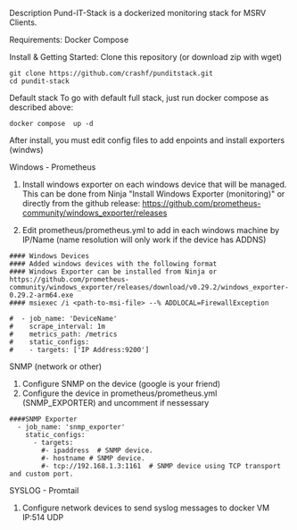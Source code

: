 Description
Pund-IT-Stack is a dockerized monitoring stack for MSRV Clients.

Requirements:
Docker Compose

Install & Getting Started:
Clone this repository (or download zip with wget)
 ```
git clone https://github.com/crashf/punditstack.git
cd pundit-stack
 ```
Default stack
To go with default full stack, just run docker compose as described above:
 ```
docker compose  up -d
 ```

 After install, you must edit config files to add enpoints and install exporters (windws)

Windows - Prometheus 
1. Install windows exporter on each windows device that will be managed. This can be done from Ninja "Install Windows Exporter (monitoring)" or directly from the github release: https://github.com/prometheus-community/windows_exporter/releases

2. Edit prometheus/prometheus.yml to add in each windows machine by IP/Name (name resolution will only work if the device has ADDNS)
 ```
#### Windows Devices
#### Added windows devices with the following format
#### Windows Exporter can be installed from Ninja or https://github.com/prometheus-community/windows_exporter/releases/download/v0.29.2/windows_exporter-0.29.2-arm64.exe
#### msiexec /i <path-to-msi-file> --% ADDLOCAL=FirewallException

#  - job_name: 'DeviceName'
#    scrape_interval: 1m
#    metrics_path: /metrics
#    static_configs:
#    - targets: ['IP Address:9200']
```

SNMP (network or other)
1. Configure SNMP on the device (google is your friend)
2. Configure the device in prometheus/prometheus.yml (SNMP_EXPORTER) and uncomment if nessessary
```
####SNMP Exporter
  - job_name: 'snmp_exporter'
    static_configs:
      - targets:
        #- ipaddress  # SNMP device.
        #- hostname # SNMP device.
        #- tcp://192.168.1.3:1161  # SNMP device using TCP transport and custom port.
```

SYSLOG - Promtail
1. Configure network devices to send syslog messages to docker VM IP:514 UDP


